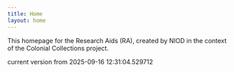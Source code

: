 ```yaml
---
title: Home
layout: home
---
```


This homepage for the Research Aids (RA), created by NIOD in the context of the Colonial Collections project. 


current version from 2025-09-16 12:31:04.529712